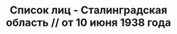 ---
title: Список лиц - Сталинградская область // от 10 июня 1938 года
description: РГАСПИ, ф.17, оп.171, дело 417, лист 38
images:
- /disk/pictures/v09/17-171-417-038.jpg
- /disk/pictures/v09/17-171-417-039.jpg
- /disk/pictures/v09/17-171-417-040.jpg
- /disk/pictures/v09/17-171-417-041.jpg
- /disk/pictures/v09/17-171-417-042.jpg
- /disk/pictures/v09/17-171-417-043.jpg
---